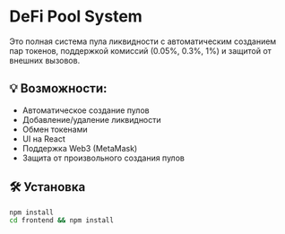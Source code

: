 # DeFi Pool System

Это полная система пула ликвидности с автоматическим созданием пар токенов, поддержкой комиссий (0.05%, 0.3%, 1%) и защитой от внешних вызовов.

## 💡 Возможности:
- Автоматическое создание пулов
- Добавление/удаление ликвидности
- Обмен токенами
- UI на React
- Поддержка Web3 (MetaMask)
- Защита от произвольного создания пулов

## 🛠 Установка

```bash
npm install
cd frontend && npm install